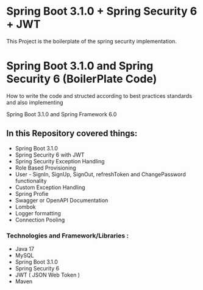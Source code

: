 # Spring Boot 3.1.0 + Spring Security 6 + JWT
This Project is the boilerplate of the spring security implementation.


# Spring Boot 3.1.0 and Spring Security 6 (BoilerPlate Code)
How to write the code and structed according to best practices standards and also implementing



Spring Boot 3.1.0 and Spring Framework 6.0
## In this Repository covered things:

* Spring Boot 3.1.0
* Spring Security 6 with JWT
* Spring Security Exception Handling
* Role Based Provisioning
* User - SignIn, SignUp, SignOut, refreshToken and ChangePassword functionality
* Custom Exception Handling
* Spring Profie
* Swagger or OpenAPI Documentation
* Lombok
* Logger formatting
* Connection Pooling


### Technologies and Framework/Libraries :
* Java 17
* MySQL 
* Spring Boot 3.1.0
* Spring Security 6
* JWT ( JSON Web Token )
* Maven
